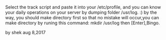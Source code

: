 Select the track script and paste it into your /etc/profile, and you can know your daily operations on your server by dumping folder /usr/log.
:) by the way, you should make directory first so that no mistake will occur,you can make directory by runing this command:
mkdir /usr/log
then [Enter],Bingo.

by shek aug 8,2017
